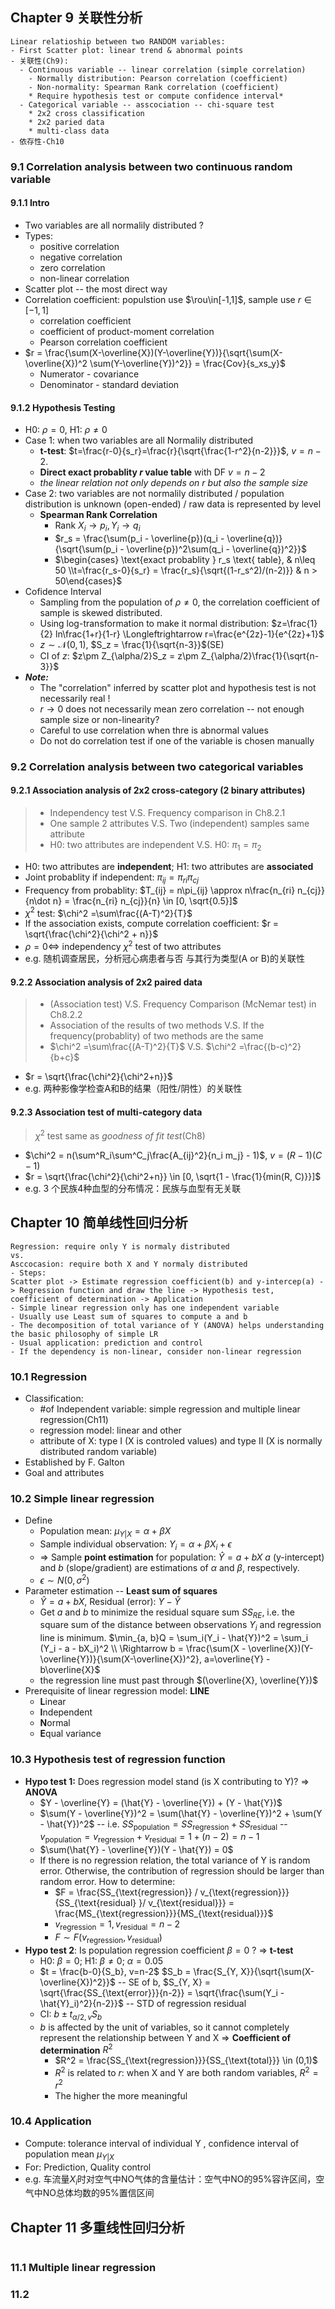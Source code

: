 ﻿## Chapter 9 关联性分析
```
Linear relatioship between two RANDOM variables:
- First Scatter plot: linear trend & abnormal points
- 关联性(Ch9):
  - Continuous variable -- linear correlation (simple correlation)
	- Normally distribution: Pearson correlation (coefficient)
	- Non-normality: Spearman Rank correlation (coefficient)
	* Require hypothesis test or compute confidence interval*
  - Categorical variable -- asscociation -- chi-square test
	* 2x2 cross classification
	* 2x2 paried data
	* multi-class data
- 依存性-Ch10
```
### 9.1 Correlation analysis between two continuous random variable
#### 9.1.1 Intro
- Two variables are all normalily distributed ?
- Types:
	- positive correlation
	- negative correlation
	- zero correlation
	- non-linear correlation
- Scatter plot -- the most direct way
- Correlation coefficient: populstion use $\rou\in[-1,1]$, sample use $r\in[-1,1]$ 
	- correlation coefficient
	- coefficient of product-moment correlation
	- Pearson correlation coefficient
- $r = \frac{\sum(X-\overline{X})(Y-\overline{Y})}{\sqrt{\sum(X-\overline{X})^2 \sum(Y-\overline{Y})^2}} = \frac{Cov}{s_xs_y}$
	- Numerator - covariance
	- Denominator - standard deviation
#### 9.1.2 Hypothesis Testing
- H0: $\rho=0$,  H1: $\rho\neq 0$
- Case 1: when two variables are all Normalily distributed
	- **t-test**: $t=\frac{r-0}{s_r}=\frac{r}{\sqrt{\frac{1-r^2}{n-2}}}$, $v=n-2$.
	- **Direct exact probablity $r$ value table** with DF $v= n-2$
	- *the linear relation not only depends on $r$ but also the sample size*
- Case 2: two variables are not normalily distributed / population distribution is unknown (open-ended) / raw data is represented by level 
	- **Spearman Rank Correlation**
		- Rank $X_i \rightarrow p_i, Y_i \rightarrow q_i$
		- $r_s = \frac{\sum(p_i - \overline{p})(q_i - \overline{q})}{\sqrt{\sum(p_i - \overline{p})^2\sum(q_i - \overline{q})^2}}$
		- $\begin{cases}
 \text{exact probablity } r_s \text{ table},  & n\leq 50  \\t=\frac{r_s-0}{s_r} = \frac{r_s}{\sqrt{(1-r_s^2)/(n-2)}}     & n > 50\end{cases}$
- Cofidence Interval
	- Sampling from the population of $\rho\neq0$, the correlation coefficient of sample is skewed distributed. 
	- Using log-transformation to make it normal distribution: $z=\frac{1}{2} ln\frac{1+r}{1-r} \Longleftrightarrow r=\frac{e^{2z}-1}{e^{2z}+1}$
	- $z \sim \mathcal{N}(0, 1)$, $S_z = \frac{1}{\sqrt{n-3}}$(SE)
	- CI of $z$: $z\pm Z_{\alpha/2}S_z = z\pm Z_{\alpha/2}\frac{1}{\sqrt{n-3}}$
- ***Note:***
	- The "correlation" inferred by scatter plot and hypothesis test is not necessarily real !
	- $r \rightarrow 0$ does not necessarily mean zero correlation -- not enough sample size or non-linearity?
	- Careful to use correlation when thre is abnormal values
	- Do not do correlation test if one of the variable is chosen manually
### 9.2 Correlation analysis between two categorical variables
#### 9.2.1 Association analysis of 2x2 cross-category (2 binary attributes)
>- Independency test  V.S. Frequency comparison in Ch8.2.1 
>- One sample 2 attributes V.S. Two (independent) samples same attribute
>- H0: two attributes are independent V.S. H0: $\pi_1=\pi_2$
- H0: two attributes are **independent**; H1: two attributes are **associated**
- Joint probablity if independent: $\pi_{ij} = \pi_{ri}\pi_{cj}$
- Frequency from probablity: $T_{ij} = n\pi_{ij} \approx n\frac{n_{ri} n_{cj}}{n\dot n} = \frac{n_{ri} n_{cj}}{n} \in [0, \sqrt{0.5}]$
- $\chi^2$ test: $\chi^2 =\sum\frac{(A-T)^2}{T}$
- If the association exists, compute correlation coefficient: $r = \sqrt{\frac{\chi^2}{\chi^2 + n}}$
- $\rho=0 \Leftrightarrow$ independency $\chi^2$ test of two attributes
- e.g. 随机调查居民，分析冠心病患者与否 与其行为类型(A or B)的关联性

#### 9.2.2 Association analysis of 2x2 paired data
>- (Association test) V.S. Frequency Comparison (McNemar test) in Ch8.2.2
>- Association of the results of two methods V.S. If the frequency(probablity) of two methods are the same
>- $\chi^2 =\sum\frac{(A-T)^2}{T}$ V.S. $\chi^2 =\frac{(b-c)^2}{b+c}$
- $r = \sqrt{\frac{\chi^2}{\chi^2+n}}$
- e.g. 两种影像学检查A和B的结果（阳性/阴性）的关联性

#### 9.2.3 Association test of multi-category data 
>$\chi^2$ test same as *goodness of fit test*(Ch8)
- $\chi^2 = n(\sum^R_i\sum^C_j\frac{A_{ij}^2}{n_i m_j} - 1)$, $v=(R-1)(C-1)$
- $r = \sqrt{\frac{\chi^2}{\chi^2+n}} \in [0, \sqrt{1 - \frac{1}{min(R, C)}}]$
- e.g. 3 个民族4种血型的分布情况：民族与血型有无关联



## Chapter 10 简单线性回归分析
```
Regression: require only Y is normaly distributed
vs. 
Asccocasion: require both X and Y normaly distributed
- Steps:
Scatter plot -> Estimate regression coefficient(b) and y-intercep(a) -> Regression function and draw the line -> Hypothesis test, coefficient of determination -> Application
- Simple linear regression only has one independent variable
- Usually use Least sum of squares to compute a and b
- The decomposition of total variance of Y (ANOVA) helps understanding the basic philosophy of simple LR
- Usual application: prediction and control
- If the dependency is non-linear, consider non-linear regression
```
### 10.1 Regression
- Classification:
	- #of Independent variable: simple regression and multiple linear regression(Ch11)
	- regression model: linear and other
	- attribute of X: type I (X is controled values) and type II (X is normally distributed random variable)
- Established by F. Galton
- Goal and attributes
### 10.2 Simple linear regression 
- Define
	- Population mean: $\mu_{Y|X} = \alpha + \beta X$
	- Sample individual observation: $Y_i = \alpha + \beta X_i +\epsilon$
	- $\Rightarrow$ Sample **point estimation** for population: $\hat{Y} = a + bX$
	   $a$ (y-intercept) and $b$ (slope/gradient) are estimations of $\alpha$ and $\beta$, respectively.
	- $\epsilon \sim N(0, \sigma^2)$   
- Parameter estimation -- **Least sum of squares** 
	- $\hat{Y} = a + bX$,  Residual (error): $Y -\hat{Y}$
	- Get $a$ and $b$ to minimize the residual square sum $SS_{RE}$, i.e. the square sum of the distance between observations $Y_i$ and regression line is minimum. 
	  $\min_{a, b}Q = \sum_i(Y_i - \hat{Y})^2 = \sum_i (Y_i - a - bX_i)^2 \\ \Rightarrow b = \frac{\sum(X - \overline{X})(Y-\overline{Y})}{\sum(X-\overline{X})^2}, a=\overline{Y} - b\overline{X}$
	 - the regression line must past through $(\overline{X}, \overline{Y})$
- Prerequisite of linear regression model: **LINE**
	- **L**inear
	- **I**ndependent
	- **N**ormal
	- **E**qual variance
		 
### 10.3 Hypothesis test of regression function
- **Hypo test 1:** Does regression model stand (is X contributing to Y)? => **ANOVA**
	- $Y - \overline{Y} = (\hat{Y} - \overline{Y}) + (Y - \hat{Y})$
	- $\sum(Y - \overline{Y})^2 = \sum(\hat{Y} - \overline{Y})^2 + \sum(Y - \hat{Y})^2$ 
	-- i.e. $SS_{\text{population}} = SS_{\text{regression}} + SS_{\text{residual}}$
	-- $v_{\text{population}} = v_{\text{regression}} + v_{\text{residual}} = 1 + (n-2) = n-1$
	- $\sum(\hat{Y} - \overline{Y})(Y - \hat{Y}) = 0$
	- If there is no regression relation, the total variance of Y is random error. Otherwise, the contribution of regression should be larger than random error. How to determine:
		- $F = \frac{SS_{\text{regression}} / v_{\text{regression}}}{SS_{\text{residual} }/ v_{\text{residual}}} = \frac{MS_{\text{regression}}}{MS_{\text{residual}}}$
		- $v_{\text{regression}}=1, v_{\text{residual}} = n-2$
		- $F \sim F(v_{\text{regression}}, v_{\text{residual}})$ 
- **Hypo test 2**: Is population regression coefficient $\beta=0$ ? => **t-test**
	- H0: $\beta=0$; H1: $\beta\neq0$; $\alpha = 0.05$
	- $t = \frac{b-0}{S_b}, v=n-2$
	 $S_b = \frac{S_{Y, X}}{\sqrt{\sum(X-\overline{X})^2}}$ -- SE of b, 
	$S_{Y, X} = \sqrt{\frac{SS_{\text{error}}}{n-2}} = \sqrt{\frac{\sum(Y_i - \hat{Y}_i)^2}{n-2}}$ -- STD of regression residual
	- CI: $b\pm t_{\alpha/2, v} S_b$
	- $b$ is affected by the unit of variables, so it cannot completely represent the relationship between Y and X => **Coefficient of determination** $R^2$
		 - $R^2 = \frac{SS_{\text{regression}}}{SS_{\text{total}}} \in (0,1)$
		 - $R^2$ is related to $r$: when X and Y are both random variables, $R^2 = r^2$ 
		 - The higher the more meaningful

### 10.4 Application
- Compute: tolerance interval of  individual Y , confidence interval of population mean $\mu_{Y|X}$
- For: Prediction, Quality control
- e.g. 车流量$X_i$时对空气中NO气体的含量估计：空气中NO的95%容许区间，空气中NO总体均数的95%置信区间

## Chapter 11 多重线性回归分析
```
```
### 11.1 Multiple linear regression

### 11.2

